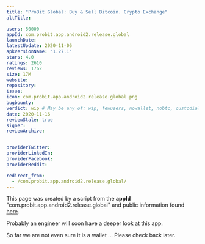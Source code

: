 ```yaml
---
title: "ProBit Global: Buy & Sell Bitcoin. Crypto Exchange"
altTitle: 

users: 50000
appId: com.probit.app.android2.release.global
launchDate: 
latestUpdate: 2020-11-06
apkVersionName: "1.27.1"
stars: 4.0
ratings: 2610
reviews: 1762
size: 17M
website: 
repository: 
issue: 
icon: com.probit.app.android2.release.global.png
bugbounty: 
verdict: wip # May be any of: wip, fewusers, nowallet, nobtc, custodial, nosource, nonverifiable, reproducible, bounty, defunct
date: 2020-11-16
reviewStale: true
signer: 
reviewArchive:


providerTwitter: 
providerLinkedIn: 
providerFacebook: 
providerReddit: 

redirect_from:
  - /com.probit.app.android2.release.global/
---
```



This page was created by a script from the **appId** "com.probit.app.android2.release.global" and public
information found
[here](https://play.google.com/store/apps/details?id=com.probit.app.android2.release.global).

Probably an engineer will soon have a deeper look at this app.

So far we are not even sure it is a wallet ... Please check back later.